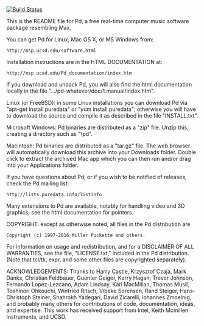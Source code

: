 [![Build Status](https://travis-ci.org/uliss/pure-data.svg?branch=ceammc)](https://travis-ci.org/uliss/pure-data)

This is the README file for Pd, a free real-time computer music software
package resembling Max.

You can get Pd for Linux, Mac OS X, or MS Windows from:

    http://msp.ucsd.edu/software.html

Installation instructions are in the HTML DOCUMENTATION at:

    http://msp.ucsd.edu/Pd_documentation/index.htm

If you download and unpack Pd, you will also find the html documentation
locally in the file ".../pd-whatever/doc/1.manual/index.htm".

Linux (or FreeBSD): in some Linux installations you can download Pd via
"apt-get install puredata" or "yum install puredata"; otherwise you will have to
download the source and compile it as described in the file "INSTALL.txt".

Microsoft Windows: Pd binaries are distributed as a "zip" file. Unzip this,
creating a directory such as "\pd".

Macintosh: Pd binaries are distributed as a "tar.gz" file. The web browser will
automatically download this archive into your Downloads folder. Double click
to extract the archived Mac app which you can then run and/or drag into your
Applications folder.

If you have questions about Pd, or if you wish to be notified of releases,
check the Pd mailing list:

    http://lists.puredata.info/listinfo

Many extensions to Pd are available, notably for handling video and 3D
graphics; see the html documentation for pointers.

COPYRIGHT: except as otherwise noted, all files in the Pd distribution are

    Copyright (c) 1997-2016 Miller Puckette and others.

For information on usage and redistribution, and for a DISCLAIMER OF ALL
WARRANTIES, see the file, "LICENSE.txt," included in the Pd distribution.
(Note that tcl/tk, expr, and some other files are copyrighted separately).

ACKNOWLEDGEMENTS: Thanks to Harry Castle, Krzysztof Czaja, Mark Danks,
Christian Feldbauer, Guenter Geiger, Kerry Hagan, Trevor Johnson, Fernando
Lopez-Lezcano, Adam Lindsay, Karl MacMillan, Thomas Musil, Toshinori Ohkouchi,
Winfried Ritsch, Vibeke Sorensen, Rand Steiger, Hans-Christoph Steiner,
Shahrokh Yadegari, David Zicarelli, Iohannes Zmoelnig, and probably many others
for contributions of code, documentation, ideas, and expertise.  This work has
received support from Intel, Keith Mcmillen Instruments, and UCSD.
